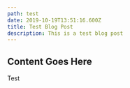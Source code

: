 ```yaml
---
path: test
date: 2019-10-19T13:51:16.600Z
title: Test Blog Post
description: This is a test blog post
---
```

## Content Goes Here

Test
